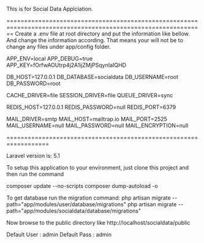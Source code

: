 This is for Social Data Applciation.

==============================================================================================================
Create a .env file at root directory and put the information like bellow. And change the information according. That means your will not be to change any files under app/config folder.

APP_ENV=local
APP_DEBUG=true
APP_KEY=fOrfwAOUtrp4j2A1ijZMjPSqynIaIQHD

DB_HOST=127.0.0.1
DB_DATABASE=socialdata
DB_USERNAME=root
DB_PASSWORD=root

CACHE_DRIVER=file
SESSION_DRIVER=file
QUEUE_DRIVER=sync

REDIS_HOST=127.0.0.1
REDIS_PASSWORD=null
REDIS_PORT=6379

MAIL_DRIVER=smtp
MAIL_HOST=mailtrap.io
MAIL_PORT=2525
MAIL_USERNAME=null
MAIL_PASSWORD=null
MAIL_ENCRYPTION=null

==================================================================

Laravel version is: 5.1

To setup this application to your environment, just clone this project and then run the command

composer update --no-scripts
composer dump-autoload -o


To get database run the migration command:
php artisan migrate --path="app/modules/user/database/migrations"
php artisan migrate --path="app/modules/socialdata/database/migrations"

Now browse to the public directory like http://localhost/socialdata/public

Default User : admin
Default Pass : admin




